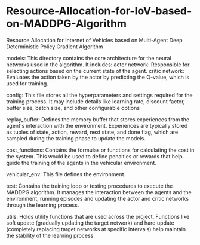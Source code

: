 # Resource-Allocation-for-IoV-based-on-MADDPG-Algorithm
Resource Allocation for Internet of Vehicles based on Multi-Agent Deep Deterministic Policy Gradient Algorithm

models:
This directory contains the core architecture for the neural networks used in the algorithm.
It includes:
actor network: Responsible for selecting actions based on the current state of the agent.
critic network: Evaluates the action taken by the actor by predicting the Q-value, which is used for training.

config:
This file stores all the hyperparameters and settings required for the training process.
It may include details like learning rate, discount factor, buffer size, batch size, and other configurable options

replay_buffer:
Defines the memory buffer that stores experiences from the agent's interaction with the environment.
Experiences are typically stored as tuples of state, action, reward, next state, and done flag, which are sampled during the training phase to update the models.

cost_functions:
Contains the formulas or functions for calculating the cost in the system.
This would be used to define penalties or rewards that help guide the training of the agents in the vehicular environment.

vehicular_env:
This file defines the environment.

test:
Contains the training loop or testing procedures to execute the MADDPG algorithm.
It manages the interaction between the agents and the environment, running episodes and updating the actor and critic networks through the learning process.

utils:
Holds utility functions that are used across the project.
Functions like soft update (gradually updating the target network) and hard update (completely replacing target networks at specific intervals) help maintain the stability of the learning process.
